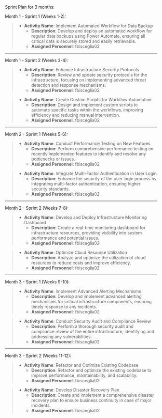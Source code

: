 Sprint Plan for 3 months:

Month 1 - Sprint 1 (Weeks 1-2):
> - **Activity Name**: Implement Automated Workflow for Data Backup
>   - **Description**: Develop and deploy an automated workflow for regular data backups using Power Automate, ensuring all critical data is securely stored and easily retrievable.
>   - **Assigned Personnel**: fbisceglia02

***

Month 1 - Sprint 2 (Weeks 3-4):
> - **Activity Name**: Enhance Infrastructure Security Protocols
>   - **Description**: Review and update security protocols for the infrastructure, focusing on implementing advanced threat detection and response mechanisms.
>   - **Assigned Personnel**: fbisceglia02

> - **Activity Name**: Create Custom Scripts for Workflow Automation
>   - **Description**: Design and implement custom scripts to automate specific tasks within the workflows, improving efficiency and reducing manual intervention.
>   - **Assigned Personnel**: fbisceglia02

***

Month 2 - Sprint 1 (Weeks 5-6):
> - **Activity Name**: Conduct Performance Testing on New Features
>   - **Description**: Perform comprehensive performance testing on recently implemented features to identify and resolve any bottlenecks or issues.
>   - **Assigned Personnel**: fbisceglia02

> - **Activity Name**: Integrate Multi-Factor Authentication in User Login
>   - **Description**: Enhance the security of the user login process by integrating multi-factor authentication, ensuring higher security standards.
>   - **Assigned Personnel**: fbisceglia02

***

Month 2 - Sprint 2 (Weeks 7-8):
> - **Activity Name**: Develop and Deploy Infrastructure Monitoring Dashboard
>   - **Description**: Create a real-time monitoring dashboard for infrastructure resources, providing visibility into system performance and potential issues.
>   - **Assigned Personnel**: fbisceglia02

> - **Activity Name**: Optimize Cloud Resource Utilization
>   - **Description**: Analyze and optimize the utilization of cloud resources to reduce costs and improve efficiency.
>   - **Assigned Personnel**: fbisceglia02

***

Month 3 - Sprint 1 (Weeks 9-10):
> - **Activity Name**: Implement Advanced Alerting Mechanisms
>   - **Description**: Develop and implement advanced alerting mechanisms for critical infrastructure components, ensuring timely response to any incidents.
>   - **Assigned Personnel**: fbisceglia02

> - **Activity Name**: Conduct Security Audit and Compliance Review
>   - **Description**: Perform a thorough security audit and compliance review of the entire infrastructure, identifying and addressing any vulnerabilities.
>   - **Assigned Personnel**: fbisceglia02

***

Month 3 - Sprint 2 (Weeks 11-12):
> - **Activity Name**: Refactor and Optimize Existing Codebase
>   - **Description**: Refactor and optimize the existing codebase to improve performance, maintainability, and scalability.
>   - **Assigned Personnel**: fbisceglia02

> - **Activity Name**: Develop Disaster Recovery Plan
>   - **Description**: Create and implement a comprehensive disaster recovery plan to ensure business continuity in case of major incidents.
>   - **Assigned Personnel**: fbisceglia02